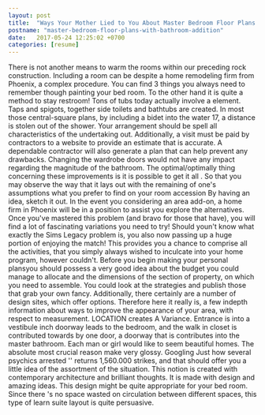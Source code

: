 ```yaml
---
layout: post
title:  "Ways Your Mother Lied to You About Master Bedroom Floor Plans With Bathroom Addition"
postname: "master-bedroom-floor-plans-with-bathroom-addition"
date:   2017-05-24 12:25:02 +0700
categories: [resume]
---
```

There is not another means to warm the rooms within our preceding rock construction. Including a room can be despite a home remodeling firm from Phoenix, a complex procedure. You can find 3 things you always need to remember though painting your bed room. To the other hand it is quite a method to stay restroom! Tons of tubs today actually involve a element. Taps and spigots, together side toilets and bathtubs are created. In most those central-square plans, by including a bidet into the water 17, a distance is stolen out of the shower. Your arrangement should be spell all characteristics of the undertaking out. Additionally, a visit must be paid by contractors to a website to provide an estimate that is accurate. A dependable contractor will also generate a plan that can help prevent any drawbacks. Changing the wardrobe doors would not have any impact regarding the magnitude of the bathroom. The optimal/optimally thing concerning these improvements is it is possible to get it all . So that you may observe the way that it lays out with the remaining of one's assumptions what you prefer to find on your room accession By having an idea, sketch it out. In the event you considering an area add-on, a home firm in Phoenix will be in a position to assist you explore the alternatives. Once you've mastered this problem (and bravo for those that have), you will find a lot of fascinating variations you need to try! Should youn't know what exactly the Sims Legacy problem is, you also now passing up a huge portion of enjoying the match! This provides you a chance to comprise all the activities, that you simply always wished to inculcate into your home program, however couldn't. Before you begin making your personal plansyou should possess a very good idea about the budget you could manage to allocate and the dimensions of the section of property, on which you need to assemble. You could look at the strategies and publish those that grab your own fancy. Additionally, there certainly are a number of design sites, which offer options. Therefore here it really is, a few indepth information about ways to improve the appearance of your area, with respect to measurement. LOCATION creates A Variance. Entrance is into a vestibule inch doorway leads to the bedroom, and the walk in closet is contributed towards by one door, a doorway that is contributes into the master bathroom. Each man or girl would like to seem beautiful homes. The absolute most crucial reason make very glossy. Googling Just how several psychics arrested '' returns 1,560.000 strikes, and that should offer you a little idea of the assortment of the situation. This notion is created with contemporary architecture and brilliant thoughts. It is made with design and amazing ideas. This design might be quite appropriate for your bed room. Since there 's no space wasted on circulation between different spaces, this type of learn suite layout is quite persuasive.
